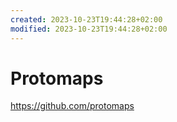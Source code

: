 ```yaml
---
created: 2023-10-23T19:44:28+02:00
modified: 2023-10-23T19:44:28+02:00
---
```


# Protomaps

https://github.com/protomaps
